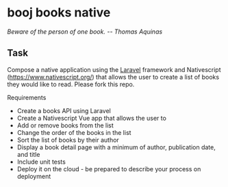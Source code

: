# booj books native

*Beware of the person of one book. -- Thomas Aquinas*
## Task
Compose a native application using the [Laravel](https://laravel.com/) framework and Nativescript (https://www.nativescript.org/) that allows the user to create a list of books they would like to read. Please fork this repo.

Requirements
* Create a books API using Laravel
* Create a Nativescript Vue app that allows the user to
* Add or remove books from the list
* Change the order of the books in the list
* Sort the list of books by their author
* Display a book detail page with a minimum of author, publication date, and title
* Include unit tests
* Deploy it on the cloud - be prepared to describe your process on deployment
